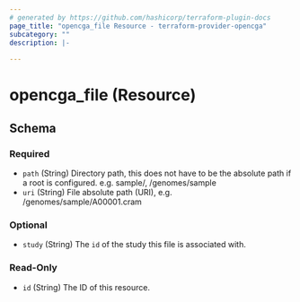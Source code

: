```yaml
---
# generated by https://github.com/hashicorp/terraform-plugin-docs
page_title: "opencga_file Resource - terraform-provider-opencga"
subcategory: ""
description: |-
  
---
```


# opencga_file (Resource)





<!-- schema generated by tfplugindocs -->
## Schema

### Required

- `path` (String) Directory path, this does not have to be the absolute path if a root is configured. e.g. sample/, /genomes/sample
- `uri` (String) File absolute path (URI), e.g. /genomes/sample/A00001.cram

### Optional

- `study` (String) The `id` of the study this file is associated with.

### Read-Only

- `id` (String) The ID of this resource.


